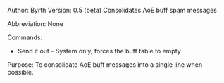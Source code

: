 Author: Byrth
Version: 0.5 (beta)
Consolidates AoE buff spam messages

Abbreviation: None

Commands:
* Send it out - System only, forces the buff table to empty

Purpose:
To consolidate AoE buff messages into a single line when possible.